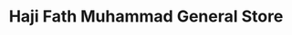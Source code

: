 ---
title: "Haji Fath Muhammad General Store"
url: /karachi/haji-fath-muhammad-general-store/
shop: Dorfladen
---